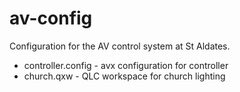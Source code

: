 av-config
==========

Configuration for the AV control system at St Aldates.

 * controller.config - avx configuration for controller
 * church.qxw - QLC workspace for church lighting
